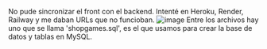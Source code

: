 No pude sincronizar el front con el backend. Intenté en Heroku, Render, Railway y me daban URLs que no funcioban.
![image](https://github.com/3LIAS-MB/TIF-backend/assets/143975493/9e4c4446-2d29-48e9-8ec9-bf409cafc82a)
Entre los archivos hay uno que se llama 'shopgames.sql', es el que usamos para crear la base de datos y tablas en MySQL.
